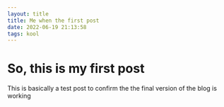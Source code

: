 ```yaml
---
layout: title
title: Me when the first post
date: 2022-06-19 21:13:58
tags: kool
---
```


# So, this is my first post

This is basically a test post to confirm the the final version of the blog is working
